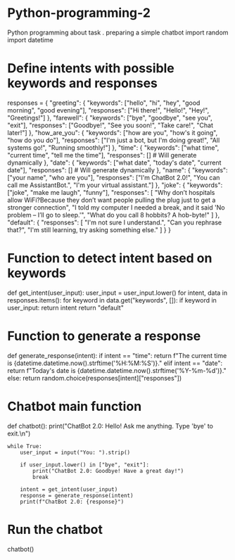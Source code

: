 # Python-programming-2
Python programming about task . preparing a simple chatbot
import random
import datetime

# Define intents with possible keywords and responses
responses = {
    "greeting": {
        "keywords": ["hello", "hi", "hey", "good morning", "good evening"],
        "responses": ["Hi there!", "Hello!", "Hey!", "Greetings!"]
    },
    "farewell": {
        "keywords": ["bye", "goodbye", "see you", "exit"],
        "responses": ["Goodbye!", "See you soon!", "Take care!", "Chat later!"]
    },
    "how_are_you": {
        "keywords": ["how are you", "how's it going", "how do you do"],
        "responses": ["I'm just a bot, but I'm doing great!", "All systems go!", "Running smoothly!"]
    },
    "time": {
        "keywords": ["what time", "current time", "tell me the time"],
        "responses": []  # Will generate dynamically
    },
    "date": {
        "keywords": ["what date", "today's date", "current date"],
        "responses": []  # Will generate dynamically
    },
    "name": {
        "keywords": ["your name", "who are you"],
        "responses": ["I'm ChatBot 2.0!", "You can call me AssistantBot.", "I'm your virtual assistant."]
    },
    "joke": {
        "keywords": ["joke", "make me laugh", "funny"],
        "responses": [
            "Why don’t hospitals allow WiFi?Because they don’t want people pulling the plug just to get a stronger connection",
            "I told my computer I needed a break, and it said 'No problem – I’ll go to sleep.'",
            "What do you call 8 hobbits? A hob-byte!"
        ]
    },
    "default": {
        "responses": [
            "I'm not sure I understand.",
            "Can you rephrase that?",
            "I'm still learning, try asking something else."
        ]
    }
}

# Function to detect intent based on keywords
def get_intent(user_input):
    user_input = user_input.lower()
    for intent, data in responses.items():
        for keyword in data.get("keywords", []):
            if keyword in user_input:
                return intent
    return "default"

# Function to generate a response
def generate_response(intent):
    if intent == "time":
        return f"The current time is {datetime.datetime.now().strftime('%H:%M:%S')}."
    elif intent == "date":
        return f"Today's date is {datetime.datetime.now().strftime('%Y-%m-%d')}."
    else:
        return random.choice(responses[intent]["responses"])

# Chatbot main function
def chatbot():
    print("ChatBot 2.0: Hello! Ask me anything. Type 'bye' to exit.\n")

    while True:
        user_input = input("You: ").strip()

        if user_input.lower() in ["bye", "exit"]:
            print("ChatBot 2.0: Goodbye! Have a great day!")
            break

        intent = get_intent(user_input)
        response = generate_response(intent)
        print(f"ChatBot 2.0: {response}")

# Run the chatbot
chatbot()
